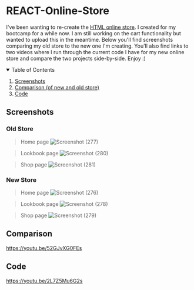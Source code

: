 # REACT-Online-Store
I've been wanting to re-create the [HTML online store](https://github.com/AmyMarais/HTML-Online-Store).  I created for my bootcamp for a while now. I am still working on the cart functionality but wanted to upload this in the meantime. Below you'll find screenshots comparing my old store to the new one I'm creating. You'll also find links to two videos where I run through the current code I have for my new online store and compare the two projects side-by-side. Enjoy :) 

<details open="open">
  <summary>Table of Contents</summary>
  <ol>
    <li><a href="#screenshots">Screenshots</a></li>
    <li><a href="#comparison">Comparison (of new and old store)</a></li>
    <li><a href="#code">Code </a></li>
  </ol>
</details>

## Screenshots
### Old Store

> Home page
![Screenshot (277)](https://user-images.githubusercontent.com/81366533/144877759-cef6227c-c9e8-4871-aee8-2e7774263cde.png)

> Lookbook page
![Screenshot (280)](https://user-images.githubusercontent.com/81366533/144877787-618e0715-66cf-4d87-a5d3-a88179ffa771.png)

> Shop page
![Screenshot (281)](https://user-images.githubusercontent.com/81366533/144877798-0c3caf4a-1318-4871-9084-82f544e70a75.png)

### New Store

> Home page
![Screenshot (276)](https://user-images.githubusercontent.com/81366533/144877825-da35935c-0817-474f-8826-833c114e47eb.png)

> Lookbook page
![Screenshot (278)](https://user-images.githubusercontent.com/81366533/144877845-371659fb-8b40-4a46-9e84-4a0fbc8b3406.png)

> Shop page
![Screenshot (279)](https://user-images.githubusercontent.com/81366533/144877864-b6572e3f-21c4-460c-93d7-8a0b432138f9.png)


## Comparison
https://youtu.be/52GJvXG0FEs

## Code
https://youtu.be/2L7Z5Mu6G2s
